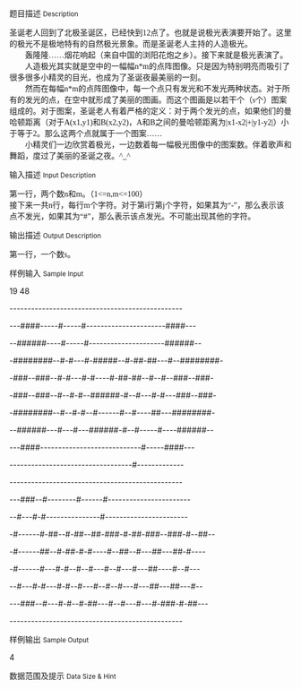 <div class="panel panel-default">
<div class="area-title">
<span>
题目描述
<small>Description</small>
</span></div>
<div class="panel-body">

<p>圣诞老人回到了北极圣诞区，已经快到<span style="font-family: Times New Roman;">12</span><span style="">点了。也就是说极光表演要开始了。这里的极光不是极地特有的自然极光景象。而是圣诞老人主持的人造极光。 </span><br>　　轰隆隆<span style="font-family: Times New Roman;">……</span><span style="">烟花响起（来自中国的浏阳花炮之乡）。接下来就是极光表演了。 </span><br>　　人造极光其实就是空中的一幅幅<span style="font-family: Times New Roman;">n*m</span><span style="">的点阵图像。只是因为特别明亮而吸引了很多很多小精灵的目光，也成为了圣诞夜最美丽的一刻。 </span><br>　　然而在每幅<span style="font-family: Times New Roman;">n*m</span><span style="">的点阵图像中，每一个点只有发光和不发光两种状态。对于所有的发光的点，在空中就形成了美丽的图画。而这个图画是以若干个（</span><span style="font-family: Times New Roman;">s</span><span style="">个）图案组成的。对于图案，圣诞老人有着严格的定义：对于两个发光的点，如果他们的曼哈顿距离（对于</span><span style="font-family: Times New Roman;">A(x1,y1)</span><span style="">和</span><span style="font-family: Times New Roman;">B(x2,y2)</span><span style="">，</span><span style="font-family: Times New Roman;">A</span><span style="">和</span><span style="font-family: Times New Roman;">B</span><span style="">之间的曼哈顿距离为</span><span style="font-family: Times New Roman;">|x1-x2|+|y1-y2|</span><span style="">）小于等于</span><span style="font-family: Times New Roman;">2</span><span style="">。那么这两个点就属于一个图案</span><span style="font-family: Times New Roman;">…… </span><br>　　小精灵们一边欣赏着极光，一边数着每一幅极光图像中的图案数。伴着歌声和舞蹈，度过了美丽的圣诞之夜。<span style="font-family: Times New Roman;">^_^ </span></p>

</div>
</div>

<div class="panel panel-default">
<div class="area-title">
<span>
输入描述
<small>Input Description</small>
</span></div>
<div class="panel-body">
<p>第一行，两个数<span style="font-family: Times New Roman;">n</span><span style="">和</span><span style="font-family: Times New Roman;">m</span><span style="">。（</span><span style="font-family: Times New Roman;">1&lt;=n,m&lt;=100</span><span style="">） </span><br>接下来一共<span style="font-family: Times New Roman;">n</span><span style="">行，每行</span><span style="font-family: Times New Roman;">m</span><span style="">个字符。对于第</span><span style="font-family: Times New Roman;">i</span><span style="">行第</span><span style="font-family: Times New Roman;">j</span><span style="">个字符，如果其为</span><span style="font-family: Times New Roman;">“-”</span><span style="">，那么表示该点不发光，如果其为</span><span style="font-family: Times New Roman;">“#”</span><span style="">，那么表示该点发光。不可能出现其他的字符。 </span></p>

</div>
</div>
<div  class="panel panel-default">
<div class="area-title">
<span>
输出描述
<small>Output Description</small>
</span></div>
<div class="panel-body">

<p class="p0">第一行，一个数<span style="font-family: Times New Roman;">s</span><span style="font-family: 宋体;">。</span></p>

</div>
</div>


<div class="panel panel-default">
<div class="area-title">
<span>
样例输入
<small>Sample Input</small>
</span></div>
<div class="panel-body">
<p>19 48</p>
<p>------------------------------------------------</p>
<p>---####-----#-----#----------------------####---</p>
<p>--######----#-----#---------------------######--</p>
<p>-########--#-#---#-#####--#-##-##---#--########-</p>
<p>-###--###--#-#---#-#----#-##-##--#--#--###--###-</p>
<p>-###--###--#--#-#--######-#--#---#-#---###--###-</p>
<p>-########--#--#-#--#------#--#----##---########-</p>
<p>--######---#---#---######-#--#-----#----######--</p>
<p>---####----------------------------#-----####---</p>
<p>----------------------------------#-------------</p>
<p>------------------------------------------------</p>
<p>---###--#--------#------#-----------------------</p>
<p>--#---#-#---------------#-----------------------</p>
<p>-#------#-##--#-##--##-###-#-##-###--###-#--##--</p>
<p>-#------##--#-##-#-#----#--##--#---##---##-#----</p>
<p>-#------#---#-#--#--#---#--#---#---##----#--#---</p>
<p>--#---#-#---#-#--#---#--#--#---#---##---##---#--</p>
<p>---###--#---#-#--#-##---#--#---#---#-###-#-##---</p>
<p>------------------------------------------------</p>

</div>
</div>

<div class="panel panel-default">
<div class="area-title">
<span>
样例输出
<small>Sample Output</small>
</span></div>
<div class="panel-body">
<p>4</p>

</div>
</div>

<div class="panel panel-default">
<div class="area-title">
<span>
数据范围及提示
<small>Data Size & Hint</small>
</span></div>
<div class="panel-body">

</div>
</div>